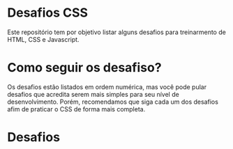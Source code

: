 # Desafios CSS
Este repositório tem por objetivo listar alguns desafios para treinarmento de HTML, CSS e Javascript.

# Como seguir os desafiso?
Os desafios estão listados em ordem numérica, mas você pode pular desafios que acredita serem mais simples para seu nível de desenvolvimento.
Porém, recomendamos que siga cada um dos desafios afim de praticar o CSS de forma mais completa.

# Desafios
